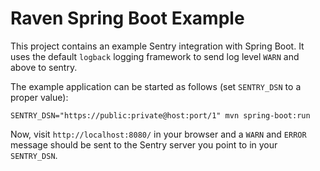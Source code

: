 Raven Spring Boot Example
=========================

This project contains an example Sentry integration with Spring Boot. It uses
the default `logback` logging framework to send log level `WARN` and above
to sentry.

The example application can be started as follows (set `SENTRY_DSN` to a
proper value):

    SENTRY_DSN="https://public:private@host:port/1" mvn spring-boot:run
    
Now, visit `http://localhost:8080/` in your browser and a `WARN` and
`ERROR` message should be sent to the Sentry server you point to in your 
`SENTRY_DSN`.

